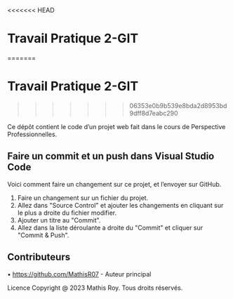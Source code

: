<<<<<<< HEAD
# Travail Pratique 2-GIT
=======
# Travail Pratique 2-GIT
>>>>>>> 06353e0b9b539e8bda2d8953bd9dff8d7eabc290

Ce dépôt contient le code d’un projet web fait dans le cours de Perspective Professionnelles.

## Faire un commit et un push dans Visual Studio Code
Voici comment faire un changement sur ce projet, et l’envoyer sur GitHub.
1. Faire un changement sur un fichier du projet.
2. Allez dans "Source Control" et ajouter les changements en cliquant sur le plus a droite du fichier modifier.
3. Ajouter un titre au "Commit".
4. Allez dans la liste déroulante a droite du "Commit" et cliquer sur "Commit & Push".

## Contributeurs
•  https://github.com/MathisR07 - Auteur principal

Licence
Copyright @ 2023 Mathis Roy. Tous droits réservés.
